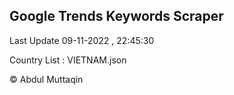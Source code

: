 

## Google Trends Keywords Scraper 
 
Last Update 09-11-2022 , 22:45:30

Country List :
VIETNAM.json



© Abdul Muttaqin 
